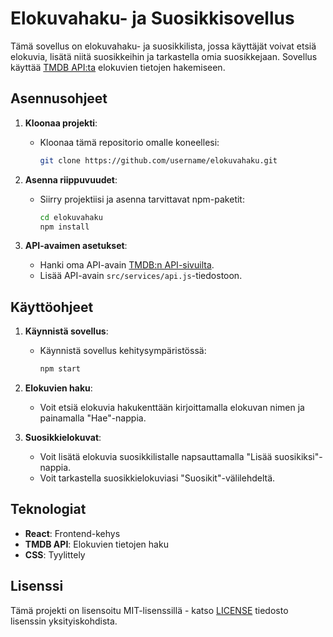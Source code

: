# Elokuvahaku- ja Suosikkisovellus

Tämä sovellus on elokuvahaku- ja suosikkilista, jossa käyttäjät voivat etsiä elokuvia, lisätä niitä suosikkeihin ja tarkastella omia suosikkejaan. Sovellus käyttää [TMDB API:ta](https://www.themoviedb.org/) elokuvien tietojen hakemiseen.

## Asennusohjeet

1. **Kloonaa projekti**:
   - Kloonaa tämä repositorio omalle koneellesi:
     ```bash
     git clone https://github.com/username/elokuvahaku.git
     ```
   
2. **Asenna riippuvuudet**:
   - Siirry projektiisi ja asenna tarvittavat npm-paketit:
     ```bash
     cd elokuvahaku
     npm install
     ```

3. **API-avaimen asetukset**:
   - Hanki oma API-avain [TMDB:n API-sivuilta](https://www.themoviedb.org/settings/api).
   - Lisää API-avain `src/services/api.js`-tiedostoon.

## Käyttöohjeet

1. **Käynnistä sovellus**:
   - Käynnistä sovellus kehitysympäristössä:
     ```bash
     npm start
     ```

2. **Elokuvien haku**:
   - Voit etsiä elokuvia hakukenttään kirjoittamalla elokuvan nimen ja painamalla "Hae"-nappia.

3. **Suosikkielokuvat**:
   - Voit lisätä elokuvia suosikkilistalle napsauttamalla "Lisää suosikiksi"-nappia.
   - Voit tarkastella suosikkielokuviasi "Suosikit"-välilehdeltä.

## Teknologiat

- **React**: Frontend-kehys
- **TMDB API**: Elokuvien tietojen haku
- **CSS**: Tyylittely

## Lisenssi

Tämä projekti on lisensoitu MIT-lisenssillä - katso [LICENSE](./LICENSE) tiedosto lisenssin yksityiskohdista.
